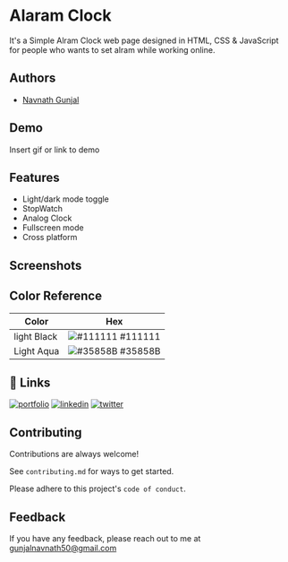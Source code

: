 
# Alaram Clock

It's a Simple Alram Clock web page designed in HTML, CSS & JavaScript for people who wants to set alram while working online.


## Authors

- [Navnath Gunjal](https://github.com/NavnathGunjal07)


## Demo

Insert gif or link to demo


## Features

- Light/dark mode toggle
- StopWatch
- Analog Clock
- Fullscreen mode
- Cross platform


## Screenshots
## Color Reference

| Color             | Hex                                                                |
| ----------------- | ------------------------------------------------------------------ |
| light Black | ![#111111](https://via.placeholder.com/10/0a192f?text=+) #111111 |
| Light Aqua | ![#35858B](https://via.placeholder.com/10/00b48a?text=+) #35858B |

## 🔗 Links
[![portfolio](https://img.shields.io/badge/my_portfolio-000?style=for-the-badge&logo=ko-fi&logoColor=white)](https://katherinempeterson.com/)
[![linkedin](https://img.shields.io/badge/linkedin-0A66C2?style=for-the-badge&logo=linkedin&logoColor=white)](https://www.linkedin.com/in/navnathgunjal/)
[![twitter](https://img.shields.io/badge/twitter-1DA1F2?style=for-the-badge&logo=twitter&logoColor=white)](https://twitter.com/NavnathGunjal_)


## Contributing

Contributions are always welcome!

See `contributing.md` for ways to get started.

Please adhere to this project's `code of conduct`.


## Feedback

If you have any feedback, please reach out to me at gunjalnavnath50@gmail.com

